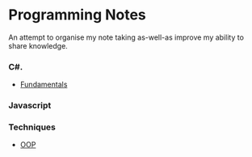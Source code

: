 # Programming Notes
An attempt to organise my note taking as-well-as improve my ability to share knowledge.

### C#.
* [Fundamentals](./topics/csharp.md)

### Javascript

### Techniques
* [OOP](./topics/OOP.md)
